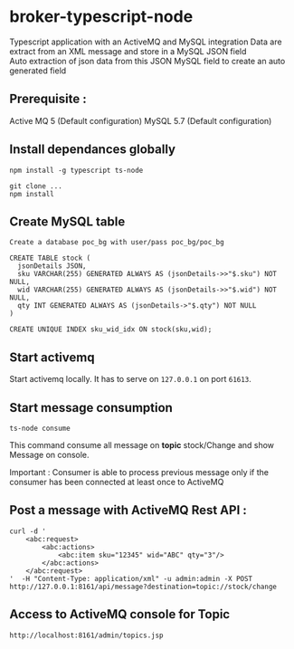 # broker-typescript-node

Typescript application with an ActiveMQ and MySQL integration
Data are extract from an XML message and store in a MySQL JSON field  
Auto extraction of json data from this JSON MySQL field to create an auto generated field

## Prerequisite : 
Active MQ 5 (Default configuration)
MySQL 5.7 (Default configuration)

## Install dependances globally
```
npm install -g typescript ts-node
```

```
git clone ...
npm install
```

## Create MySQL table 
```
Create a database poc_bg with user/pass poc_bg/poc_bg

CREATE TABLE stock (
  jsonDetails JSON,
  sku VARCHAR(255) GENERATED ALWAYS AS (jsonDetails->>"$.sku") NOT NULL, 
  wid VARCHAR(255) GENERATED ALWAYS AS (jsonDetails->>"$.wid") NOT NULL, 
  qty INT GENERATED ALWAYS AS (jsonDetails->"$.qty") NOT NULL
)

CREATE UNIQUE INDEX sku_wid_idx ON stock(sku,wid); 
```

## Start activemq

Start activemq locally. It has to serve on `127.0.0.1` on port `61613`.


## Start message consumption

```
ts-node consume
```
This command consume all message on __topic__ stock/Change and show Message on console.

Important : Consumer is able to process previous message only if the consumer has been connected at least once to ActiveMQ

## Post a message with ActiveMQ Rest API : 
```
curl -d '
    <abc:request>
        <abc:actions>
            <abc:item sku="12345" wid="ABC" qty="3"/>
        </abc:actions>
    </abc:request>
'  -H "Content-Type: application/xml" -u admin:admin -X POST http://127.0.0.1:8161/api/message?destination=topic://stock/change
```

## Access to ActiveMQ console for Topic
```
http://localhost:8161/admin/topics.jsp
```

